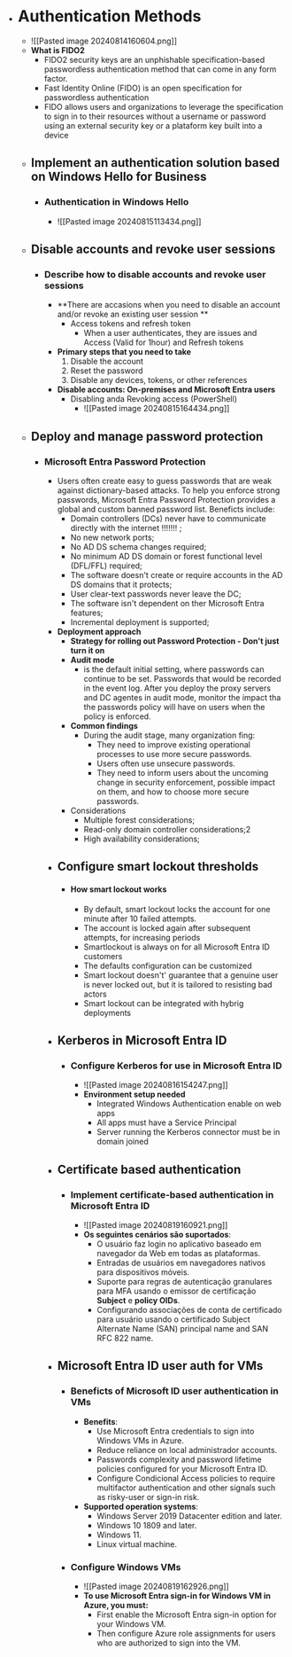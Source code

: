 - # Authentication Methods
	- ![[Pasted image 20240814160604.png]]
	- **What is FIDO2**
		- FIDO2 security keys are an unphishable specification-based passwordless authentication method that can come in any form factor.
		- Fast Identity Online (FIDO) is an open specification for passwordless authentication
		- FIDO allows users and organizations to leverage the specification to sign in to their resources without a username or password using an external security key or a plataform key built into a device
	- ## Implement an authentication solution based on Windows Hello for Business
		- ### Authentication in Windows Hello 
			- ![[Pasted image 20240815113434.png]]
	- ## Disable accounts and revoke user sessions
		- ### Describe how to disable accounts and revoke user sessions
			- **There are accasions when you need to disable an account and/or revoke an existing user session **
				- Access tokens and refresh token
					- When a user authenticates, they are issues and Access (Valid for 1hour) and Refresh tokens
			- **Primary steps that you need to take**
				1. Disable the account
				2. Reset the password
				3. Disable any devices, tokens, or other references
			- **Disable accounts: On-premises and Microsoft Entra users**
				- Disabling anda Revoking access (PowerShell)
					- ![[Pasted image 20240815164434.png]]
	- ## Deploy and manage password protection
		- ### Microsoft Entra Password Protection 
			- Users often create easy to guess passwords that are weak against dictionary-based attacks. To help you enforce strong passwords, Microsoft Entra Password Protection provides a global and custom banned password list. Beneficts include:
				- Domain controllers (DCs) never have to communicate directly with the internet !!!!!!! ;
				- No new network ports;
				- No AD DS schema changes required;
				- No minimum AD DS domain or forest functional level (DFL/FFL) required;
				- The software doesn't create or require accounts in the AD DS domains that it protects;
				- User clear-text passwords never leave the DC;
				- The software isn't dependent on ther Microsoft Entra features;
				- Incremental deployment is supported;
			- **Deployment approach**
				- **Strategy for rolling out Password Protection - Don't just turn it on**
				- **Audit mode**
					- is the default initial setting, where passwords can continue to be set. Passwords that would be recorded in the event log. After you deploy the proxy servers and DC agentes in audit mode, monitor the impact tha the passwords policy will have on users when the policy is enforced.
				- **Common findings**
					- During the audit stage, many organization fing:
						- They need to improve existing operational processes to use more secure passwords.
						- Users often use unsecure passwords.
						- They need to inform users about the uncoming change in security enforcement, possible impact on them, and how to choose more secure passwords.
				- Considerations
					- Multiple forest considerations;
					- Read-only domain controller considerations;2
					- High availability considerations;
			- ## Configure smart lockout thresholds
				- #### How smart lockout works
					- By default, smart lockout locks the account for one minute after 10 failed attempts.
					- The account is locked again after subsequent attempts, for increasing periods
					- Smartlockout is always on for all Microsoft Entra ID customers
					- The defaults configuration can be customized
					- Smart lockout doesn't' guarantee that a genuine user is never locked out, but it is tailored to resisting bad actors
					- Smart lockout can be integrated with hybrig deployments
			- ## Kerberos in Microsoft Entra ID
				- ### Configure Kerberos for use in Microsoft Entra ID
					- ![[Pasted image 20240816154247.png]]
					- **Environment setup needed**
						- Integrated Windows  Authentication enable on web apps
						- All apps must have a Service Principal
						- Server running the Kerberos connector must be in domain joined
			- ## Certificate based authentication
				- ### Implement certificate-based authentication in Microsoft Entra ID
					- ![[Pasted image 20240819160921.png]]
					- **Os seguintes cenários são suportados**:
						- O usuário faz login no aplicativo baseado em navegador da Web em todas as plataformas.
						- Entradas de usuários em navegadores nativos para dispositivos móveis.
						- Suporte para regras de autenticação granulares para MFA usando o emissor de certificação **Subject** e **policy OIDs**.
						- Configurando associações de conta de certificado para usuário usando o certificado Subject Alternate Name (SAN) principal name and SAN RFC 822 name.
			- ## Microsoft Entra ID user auth for VMs
				- ### Beneficts of Microsoft ID user authentication in VMs
					- **Benefits**:
						- Use Microsoft Entra credentials to sign into Windows VMs in Azure.
						- Reduce reliance on local administrador accounts.
						- Passwords complexity and password lifetime policies configured for your Microsoft Entra ID.
						- Configure Condicional Access policies to require multifactor authentication and other signals such as risky-user or sign-in risk.
					- **Supported operation systems**:
						- Windows Server 2019 Datacenter edition and later.
						- Windows 10 1809 and later.
						- Windows 11.
						- Linux virtual machine.
				- ### Configure Windows VMs 
					- ![[Pasted image 20240819162926.png]]
					- **To use Microsoft Entra sign-in for Windows VM in Azure, you must:**
						- First enable the Microsoft Entra sign-in option for your Windows VM.
						- Then configure Azure role assignments for users who are authorized to sign into the VM.